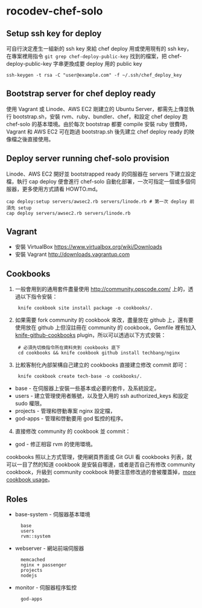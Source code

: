 # rocodev-chef-solo

## Setup ssh key for deploy

可自行決定產生一組新的 ssh key 來給 chef deploy 用或使用現有的 ssh key，在專案裡用指令 `git grep chef-deploy-public-key` 找到的檔案，把 chef-deploy-public-key 字串更換成要 deploy 用的 public key

    ssh-keygen -t rsa -C "user@example.com" -f ~/.ssh/chef_deploy_key

## Bootstrap server for chef deploy ready

使用 Vagrant 或 Linode、AWS EC2 剛建立的 Ubuntu Server，都需先上傳並執行 bootstrap.sh，安裝 rvm、ruby、bundler、chef，和設定 chef deploy 跑 chef-solo 的基本環境。由於每次 bootstrap 都要 compile 安裝 ruby 很費時，Vagrant 和 AWS EC2 可在跑過 bootstrap.sh 後先建立 chef deploy ready 的映像檔之後直接使用。

## Deploy server running chef-solo provision

Linode、AWS EC2 開好並 bootstrapped ready 的伺服器在 servers 下建立設定檔，執行 cap deploy 便會進行 chef-solo 自動化部署，一次可指定一個或多個伺服器，更多使用方式請看 HOWTO.md。

    cap deploy:setup servers/awsec2.rb servers/linode.rb # 第一次 deploy 前須先 setup
    cap deploy servers/awsec2.rb servers/linode.rb

## Vagrant

* 安裝 VirtualBox https://www.virtualbox.org/wiki/Downloads
* 安裝 Vagrant http://downloads.vagrantup.com

## Cookbooks

1. 一般會用到的通用套件盡量使用 http://community.opscode.com/ 上的，透過以下指令安裝：

        knife cookbook site install package -o cookbooks/.

2. 如果需要 fork community 的 cookbook 來改，盡量放在 github 上，還有要使用放在 github 上但沒註冊在 community 的 cookbook，Gemfile 裡有加入 [knife-github-cookbooks](https://github.com/websterclay/knife-github-cookbooks) plugin，所以可以透過以下方式安裝：

        # 必須先切換指令所在資料夾到 cookbooks 底下
        cd cookbooks && knife cookbook github install techbang/nginx

3. 比較客制化內部架構自己建立的 cookbooks 直接建立修改 commit 即可：

        knife cookbook create tech-base -o cookbooks/.

* base     - 在伺服器上安裝一些基本或必要的套件，及系統設定。
* users    - 建立管理使用者賬號，以及登入用的 ssh authorized_keys 和設定 sudo 權限。
* projects - 管理和啓動專案 nginx 設定檔，
* god-apps - 管理和啓動要用 god 監控的程序。

4. 直接修改 community 的 cookbook 並 commit：

* god - 修正相容 rvm 的使用環境。

cookbooks 照以上方式管理，使用網頁界面或 Git GUI 看 cookbooks 列表，就可以一目了然的知道 cookbook 是安裝自哪邊，或者是否自己有修改 community cookbook，升級到 community cookbook 時要注意修改過的會被覆蓋掉，[more cookbook usage](https://gitlab.techbang.com/systems/techbang-chef-solo/tree/readme/cookbooks/README.md)。

## Roles

* base-system - 伺服器基本環境

        base
        users
        rvm::system

* webserver - 網站前端伺服器

        memcached
        nginx + passenger
        projects
        nodejs

* monitor - 伺服器程序監控

        god-apps
